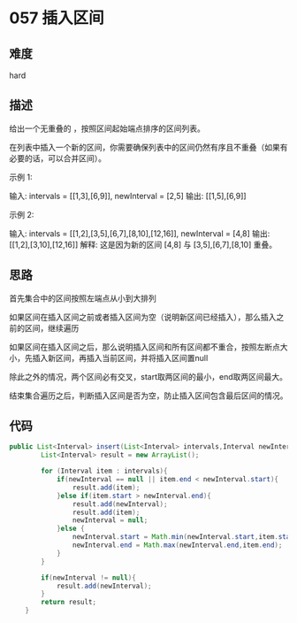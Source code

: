 # 057 插入区间
## 难度
hard
## 描述
给出一个无重叠的 ，按照区间起始端点排序的区间列表。

在列表中插入一个新的区间，你需要确保列表中的区间仍然有序且不重叠（如果有必要的话，可以合并区间）。

示例 1:

输入: intervals = [[1,3],[6,9]], newInterval = [2,5]
输出: [[1,5],[6,9]]

示例 2:

输入: intervals = [[1,2],[3,5],[6,7],[8,10],[12,16]], newInterval = [4,8]
输出: [[1,2],[3,10],[12,16]]
解释: 这是因为新的区间 [4,8] 与 [3,5],[6,7],[8,10] 重叠。
## 思路
首先集合中的区间按照左端点从小到大排列

如果区间在插入区间之前或者插入区间为空（说明新区间已经插入），那么插入之前的区间，继续遍历

如果区间在插入区间之后，那么说明插入区间和所有区间都不重合，按照左断点大小，先插入新区间，再插入当前区间，并将插入区间置null

除此之外的情况，两个区间必有交叉，start取两区间的最小，end取两区间最大。

结束集合遍历之后，判断插入区间是否为空，防止插入区间包含最后区间的情况。

## 代码

```java
public List<Interval> insert(List<Interval> intervals,Interval newInterval){
        List<Interval> result = new ArrayList();

        for (Interval item : intervals){
            if(newInterval == null || item.end < newInterval.start){
                result.add(item);
            }else if(item.start > newInterval.end){
                result.add(newInterval);
                result.add(item);
                newInterval = null;
            }else {
                newInterval.start = Math.min(newInterval.start,item.start);
                newInterval.end = Math.max(newInterval.end,item.end);
            }
        }

        if(newInterval != null){
            result.add(newInterval);
        }
        return result;
    }
```

